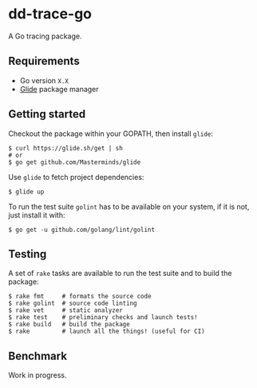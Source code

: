# dd-trace-go

A Go tracing package.

## Requirements

* Go version ``X.X``
* [Glide][glide] package manager

[glide]: http://glide.sh/

## Getting started

Checkout the package within your GOPATH, then install ``glide``:

```
$ curl https://glide.sh/get | sh
# or
$ go get github.com/Masterminds/glide
```

Use ``glide`` to fetch project dependencies:

```
$ glide up
```

To run the test suite ``golint`` has to be available on your system, if it is not, just install it with:

```
$ go get -u github.com/golang/lint/golint
```

## Testing

A set of ``rake`` tasks are available to run the test suite and to build the package:

```
$ rake fmt     # formats the source code
$ rake golint  # source code linting
$ rake vet     # static analyzer
$ rake test    # preliminary checks and launch tests!
$ rake build   # build the package
$ rake         # launch all the things! (useful for CI)
```

## Benchmark

Work in progress.
